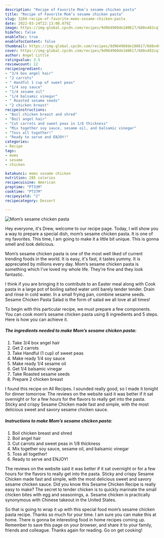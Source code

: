 ```yaml
---
description: "Recipe of Favorite Mom’s sesame chicken pasta"
title: "Recipe of Favorite Mom’s sesame chicken pasta"
slug: 3204-recipe-of-favorite-moms-sesame-chicken-pasta
date: 2022-03-24T22:13:08.079Z
image: https://img-global.cpcdn.com/recipes/9d964960de180617/680x482cq70/moms-sesame-chicken-pasta-recipe-main-photo.jpg
hideToc: false
enableToc: true
enableTocContent: false
thumbnail: https://img-global.cpcdn.com/recipes/9d964960de180617/680x482cq70/moms-sesame-chicken-pasta-recipe-main-photo.jpg
cover: https://img-global.cpcdn.com/recipes/9d964960de180617/680x482cq70/moms-sesame-chicken-pasta-recipe-main-photo.jpg
author: Angel Little
ratingvalue: 3.5
reviewcount: 12
recipeingredient:
- "3/4 box angel hair"
- "2 carrots"
- " Handful 1 cup of sweet peas"
- "1/4 soy sauce"
- "1/4 sesame oil"
- "1/4 balsamic vinegar"
- " Roasted sesame seeds"
- "2 chicken breast"
recipeinstructions:
- "Boil chicken breast and shred"
- "Boil angel hair"
- "Cut carrots and sweet peas in 1/8 thickness"
- "Mix together soy sauce, sesame oil, and balsamic vinegar"
- "Toss all together!"
- "Ready to serve and ENJOY!"
categories:
- Recipe
tags:
- moms
- sesame
- chicken

katakunci: moms sesame chicken 
nutrition: 285 calories
recipecuisine: American
preptime: "PT33M"
cooktime: "PT37M"
recipeyield: "2"
recipecategory: Dessert

---
```



![Mom’s sesame chicken pasta](https://img-global.cpcdn.com/recipes/9d964960de180617/680x482cq70/moms-sesame-chicken-pasta-recipe-main-photo.jpg)

Hey everyone, it's Drew, welcome to our recipe page. Today, I will show you a way to prepare a special dish, mom’s sesame chicken pasta. It is one of my favorites. This time, I am going to make it a little bit unique. This is gonna smell and look delicious.

Mom’s sesame chicken pasta is one of the most well liked of current trending foods in the world. It is easy, it's fast, it tastes yummy. It is appreciated by millions every day. Mom’s sesame chicken pasta is something which I've loved my whole life. They're fine and they look fantastic.

I think if you are bringing it to contribute to an Easter meal along with Cook pasta in a large pot of boiling salted water until barely tender tender. Drain and rinse in cold water. In a small frying pan, combine sesame seeds. Sesame Chicken Pasta Salad is the form of salad we all love at all times!


To begin with this particular recipe, we must prepare a few components. You can cook mom’s sesame chicken pasta using 8 ingredients and 5 steps. Here is how you can achieve it.

<!--inarticleads1-->

##### The ingredients needed to make Mom’s sesame chicken pasta:

1. Take 3/4 box angel hair
1. Get 2 carrots
1. Take  Handful (1 cup) of sweet peas
1. Make ready 1/4 soy sauce
1. Make ready 1/4 sesame oil
1. Get 1/4 balsamic vinegar
1. Take  Roasted sesame seeds
1. Prepare 2 chicken breast


I found this recipe on All Recipes. I sounded really good, so I made it tonight for dinner tomorrow. The reviews on the website said it was better if it sat overnight or for a few hours for the flavors to really get into the pasta. Sticky and crispy Sesame Chicken made fast and simple, with the most delicious sweet and savory sesame chicken sauce. 

<!--inarticleads2-->

##### Instructions to make Mom’s sesame chicken pasta:

1. Boil chicken breast and shred
1. Boil angel hair
1. Cut carrots and sweet peas in 1/8 thickness
1. Mix together soy sauce, sesame oil, and balsamic vinegar
1. Toss all together!
1. Ready to serve and ENJOY!

The reviews on the website said it was better if it sat overnight or for a few hours for the flavors to really get into the pasta. Sticky and crispy Sesame Chicken made fast and simple, with the most delicious sweet and savory sesame chicken sauce. Did you know this Sesame Chicken Recipe is really easy to make? The secret to tender chicken is to quickly marinate the small chicken bites with egg and seasonings, a. Sesame chicken is practically synonymous with Chinese takeout in the United States. 

So that is going to wrap it up with this special food mom’s sesame chicken pasta recipe. Thanks so much for your time. I am sure you can make this at home. There is gonna be interesting food in home recipes coming up. Remember to save this page on your browser, and share it to your family, friends and colleague. Thanks again for reading. Go on get cooking!
